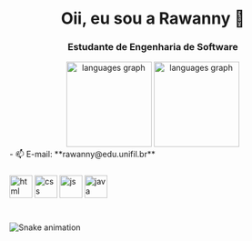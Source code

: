 <h1 align="center">Oii, eu sou a Rawanny 👋</h1>
<h3 align="center">Estudante de Engenharia de Software </h3>

<div align="center">
  <img src="https://github-readme-stats.vercel.app/api?username=RawannyCanela&theme=dracula&hide" height="150" alt="languages graph"  />
  <img src="https://github-readme-stats.vercel.app/api/top-langs?username=RawannyCanela&locale=en&hide_title=false&layout=compact&card_width=320&langs_count=5&theme=dracula&hide_border=false&order=2" height="150" alt="languages graph"  />
</div>
- 📫 E-mail: **rawanny@edu.unifil.br**

###

<div align="left">
  <img src="https://cdn-icons-png.flaticon.com/512/174/174854.png" alt="html" width="40" height= "40"/>
<img src="https://cdn.icon-icons.com/icons2/2415/PNG/512/css_original_logo_icon_146575.png" alt="css" width="40" height= "40"/>
  <img src="https://logodownload.org/wp-content/uploads/2022/04/javascript-logo-1.png" alt="js" width="40" height= "40"/>
  <img src="https://www.openpolicyagent.org/img/logos/integrations/java.png" alt="java" width="40" height= "40"/>
</div>

###

<br clear="both">

<img src="https://raw.githubusercontent.com/RawannyCanela/RawannyCanela/output/snake.svg" alt="Snake animation" />

###
